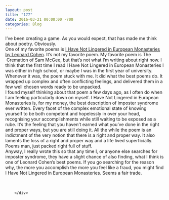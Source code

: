 ```yaml
---
layout: post
title: "177﻿"
date: 2016-03-21 00:00:00 -700
categories: Blog
---
```


<div class="blog-content">
				<div class="paragraph" style="text-align:left;"><span><span>I&rsquo;ve been creating a game. As you would expect, that has made me think about poetry. Obviously. </span></span><br><span>One of my favorite poems is <a href="http://www.babelmatrix.org/works/en/Cohen,_Leonard-1934/I_Have_Not_Lingered_in_European_Monasteries" target="_blank">I Have Not Lingered in European Monasteries by Leonard Cohen</a>. It&rsquo;s not my favorite poem. My favorite poem is The &nbsp;Cremation of Sam McGee, but that&rsquo;s not what I&rsquo;m writing about right now. I think that the first time I read I Have Not Lingered in European Monasteries I was either in high school, or maybe I was in the first year of university. Whenever it was, the poem stuck with me. It did what the best poems do. It wrapped up complex and often conflicting feelings, and delivered them in a few well chosen words ready to be unpacked. </span><br><span><span>I found myself thinking about that poem a few days ago, as I often do when I am feeling particularly down on myself. I Have Not Lingered in European Monasteries is, for my money, the best description of imposter syndrome ever written. Every facet of the complex emotional state of knowing yourself to be both competent and hopelessly in over your head, recognising your accomplishments while still waiting to be exposed as a rube. It&rsquo;s the feeling that you haven&rsquo;t earned what you&rsquo;ve done in the right and proper ways, but you are still doing it. All the while the poem is an indictment of the very notion that there is a right and proper way. It also laments the loss of a right and proper way and a life lived superficially. Poems man, just packed right full of stuff. </span></span><br><span><span>Anyway, I really wrote this so that any time I, or anyone else searches for imposter syndrome, they have a slight chance of also finding, what I think is one of Leonard Cohen&rsquo;s best poems. If you go searching for the reason why, the more you accomplish the more you feel like a fraud, you might find I Have Not Lingered in European Monasteries. Seems a fair trade.</span></span><br><br>&#8203;</div>

		</div>
        